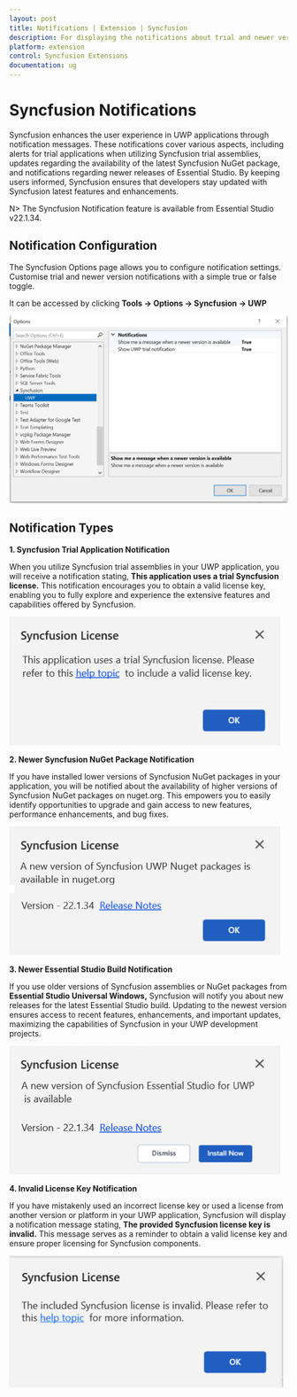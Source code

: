 ```yaml
---
layout: post
title: Notifications | Extension | Syncfusion
description: For displaying the notifications about trial and newer version update information for Syncfusion applications.
platform: extension
control: Syncfusion Extensions
documentation: ug
---
```


# Syncfusion Notifications

Syncfusion enhances the user experience in UWP applications through notification messages. These notifications cover various aspects, including alerts for trial applications when utilizing Syncfusion trial assemblies, updates regarding the availability of the latest Syncfusion NuGet package, and notifications regarding newer releases of Essential Studio. By keeping users informed, Syncfusion ensures that developers stay updated with Syncfusion latest features and enhancements.

N> The Syncfusion Notification feature is available from Essential Studio v22.1.34.

## Notification Configuration

The Syncfusion Options page allows you to configure notification settings. Customise trial and newer version notifications with a simple true or false toggle.

It can be accessed by clicking **Tools -> Options -> Syncfusion -> UWP**

![Option Page](images/uwp-optionPage.png)

## Notification Types

**1. Syncfusion Trial Application Notification**

When you utilize Syncfusion trial assemblies in your UWP application, you will receive a notification stating, **This application uses a trial Syncfusion license.** This notification encourages you to obtain a valid license key, enabling you to fully explore and experience the extensive features and capabilities offered by Syncfusion.

![Trial Notification](images/uwp-trial.png)

**2. Newer Syncfusion NuGet Package Notification**

If you have installed lower versions of Syncfusion NuGet packages in your application, you will be notified about the availability of higher versions of Syncfusion NuGet packages on nuget.org. This empowers you to easily identify opportunities to upgrade and gain access to new features, performance enhancements, and bug fixes.

![NuGet Notification](images/uwp-nuget.png)

**3. Newer Essential Studio Build Notification**

If you use older versions of Syncfusion assemblies or NuGet packages from **Essential Studio Universal Windows,** Syncfusion will notify you about new releases for the latest Essential Studio build. Updating to the newest version ensures access to recent features, enhancements, and important updates, maximizing the capabilities of Syncfusion in your UWP development projects.

![Build Notification](images/uwp-build.png)

**4. Invalid License Key Notification**

If you have mistakenly used an incorrect license key or used a license from another version or platform in your UWP application, Syncfusion will display a notification message stating, **The provided Syncfusion license key is invalid.** This message serves as a reminder to obtain a valid license key and ensure proper licensing for Syncfusion components.

![Invalid Notification](images/uwp-invalid.png)

  


